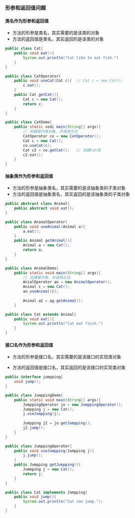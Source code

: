 ### 形参和返回值问题

#### 类名作为形参和返回值

- 方法的形参是类名，其实需要的是该类的对象
- 方法的返回值是类名，其实返回的是该类的对象

```java
public class Cat{
    public void eat(){
        System.out.println("Cat like to eat fish.")
    }
}
```

```java
public class CatOperator{
    public void useCat(Cat c){	// Cat c = new Cat();
        c.eat();
    }
    public Cat getCat(){
        Cat c = new Cat();
    	return c;
    }
}
```

```java
public class CatDemo{
    public static vodi main(String[] args){
        // 创建操作类对象，并调用方法
        CatOperator co = new CatOperator();
        Cat c = new Cat();
        co.useCat(c);
    	Cat c2 = co.getCat();	// 创建Cat类
        c2.eat();
    }
}
```



#### 抽象类作为形参和返回值

- 方法的形参是抽象类名，其实需要的是该抽象类的子类对象
- 方法的返回值是抽象类名，其实返回的是该抽象类的子类对象

```java
public abstract class Animal{
    public abstract void eat();
}
```

```java
public class AnimalOperator{
    public void useAnimal(Animal a){
        a.eat();
    }
    public Animal getAnimal(){
        Animal a = new Cat();
        return a;
    }
}
```

```java
public class AnimalDemo{
    public static void main(String[] args){
        // 创建操作类，并调用方法
        AnialOperator ao = new AnimalOperator();
        Animal c = new Cat();
        ao.useAnimal(c);
        
        Animal a2 = ag.getAnimal();
    }
```

```java
public class Cat extends Animal{
    public void eat(){
        System.out.println("Cat eat finsh.")
    }
}
```

#### 接口名作为形参和返回值

- 方法的形参是接口名，其实需要的是该接口的实现类对象

- 方法的返回值是接口名，其实返回的是该接口的实现类对象

```java
public interface jumpping{
    void jump();
}
```

```java
public class JumppingDemo{
    public static void main(String[] args){
        JumppingOperator jo = new JumppingOperator();
        Jumpping j = new Cat();
        j.useJumpping(j);
        
        Jumpping j2 = jo.getJumpping();
        j2.jump();
    }
}
```

```java
public class JumppingOperator{
    public void useJumpping(Jumpping j){
        j.jump();
    }
    public Jumpping getJumpping(){
        Jummping j = new Cat();
        return j;
    }
}
```

```java
public class Cat implements Jumpping{
    public void jump(){
        System.out.println("Cat can jump.");
    }
}
```

